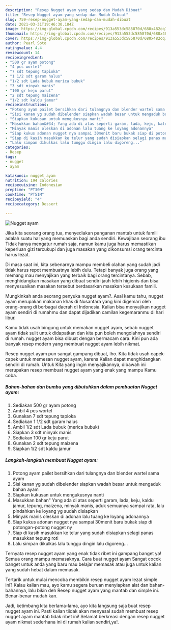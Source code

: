 ```yaml
---
description: "Resep Nugget ayam yang sedap dan Mudah Dibuat"
title: "Resep Nugget ayam yang sedap dan Mudah Dibuat"
slug: 759-resep-nugget-ayam-yang-sedap-dan-mudah-dibuat
date: 2021-03-31T19:46:30.184Z
image: https://img-global.cpcdn.com/recipes/913a553dc585870d/680x482cq70/nugget-ayam-foto-resep-utama.jpg
thumbnail: https://img-global.cpcdn.com/recipes/913a553dc585870d/680x482cq70/nugget-ayam-foto-resep-utama.jpg
cover: https://img-global.cpcdn.com/recipes/913a553dc585870d/680x482cq70/nugget-ayam-foto-resep-utama.jpg
author: Pearl Soto
ratingvalue: 4.4
reviewcount: 14
recipeingredient:
- "500 gr ayam potong"
- "4 pcs wortel"
- "7 sdt tepung tapioka"
- "1 1/2 sdt garam halus"
- "1/2 sdt Lada bubuk merica bubuk"
- "3 sdt minyak manis"
- "100 gr keju parut"
- "2 sdt tepung maizena"
- "1/2 sdt kaldu jamur"
recipeinstructions:
- "Potong ayam pailet bersihkan dari tulangnya dan blender wartel sama ayam"
- "Sisi kanan yg sudah dibelender siapkan wadah besar untuk mengaduk bahan ayam"
- "Siapkan kukusan untuk mengukusnya nanti"
- "Masukkan bahan&#34; Yang ada di atas seperti garam, lada, keju, kaldu jamur, tepung, maizena, minyak manis, aduk semuanya sampai rata, lalu pindahkan ke loyang yg sudah disiapkan"
- "Minyak manis oleskan di adonan lalu tuang ke loyang adonannya"
- "Siap kukus adonan nugget nya sampai 30menit baru bukak siap di potongan-potong nugget ny"
- "Siap di kasih masukkan ke telur yang sudah disiapkan selagi panas masukkan tepung roti"
- "Lalu simpan dikulkas lalu tunggu dingin lalu digoreng..."
categories:
- Resep
tags:
- nugget
- ayam

katakunci: nugget ayam 
nutrition: 194 calories
recipecuisine: Indonesian
preptime: "PT30M"
cooktime: "PT51M"
recipeyield: "4"
recipecategory: Dessert

---
```



![Nugget ayam](https://img-global.cpcdn.com/recipes/913a553dc585870d/680x482cq70/nugget-ayam-foto-resep-utama.jpg)

Jika kita seorang orang tua, menyediakan panganan mantab untuk famili adalah suatu hal yang memuaskan bagi anda sendiri. Kewajiban seorang ibu Tidak hanya mengatur rumah saja, namun kamu juga harus memastikan keperluan gizi tercukupi dan juga masakan yang dikonsumsi orang tercinta harus lezat.

Di masa  saat ini, kita sebenarnya mampu membeli olahan yang sudah jadi tidak harus repot membuatnya lebih dulu. Tetapi banyak juga orang yang memang mau menyajikan yang terbaik bagi orang tercintanya. Sebab, menghidangkan masakan yang dibuat sendiri jauh lebih higienis dan bisa menyesuaikan masakan tersebut berdasarkan masakan kesukaan famili. 



Mungkinkah anda seorang penyuka nugget ayam?. Asal kamu tahu, nugget ayam merupakan makanan khas di Nusantara yang kini digemari oleh orang-orang di berbagai daerah di Indonesia. Kalian bisa menyajikan nugget ayam sendiri di rumahmu dan dapat dijadikan camilan kegemaranmu di hari libur.

Kamu tidak usah bingung untuk memakan nugget ayam, sebab nugget ayam tidak sulit untuk didapatkan dan kita pun boleh mengolahnya sendiri di rumah. nugget ayam bisa dibuat dengan bermacam cara. Kini pun ada banyak resep modern yang membuat nugget ayam lebih nikmat.

Resep nugget ayam pun sangat gampang dibuat, lho. Kita tidak usah capek-capek untuk memesan nugget ayam, karena Kalian dapat menghidangkan sendiri di rumah. Untuk Kita yang ingin menyajikannya, dibawah ini merupakan resep membuat nugget ayam yang enak yang mampu Kamu coba.

<!--inarticleads1-->

##### Bahan-bahan dan bumbu yang dibutuhkan dalam pembuatan Nugget ayam:

1. Sediakan 500 gr ayam potong
1. Ambil 4 pcs wortel
1. Gunakan 7 sdt tepung tapioka
1. Sediakan 1 1/2 sdt garam halus
1. Ambil 1/2 sdt Lada bubuk (merica bubuk)
1. Siapkan 3 sdt minyak manis
1. Sediakan 100 gr keju parut
1. Gunakan 2 sdt tepung maizena
1. Siapkan 1/2 sdt kaldu jamur




<!--inarticleads2-->

##### Langkah-langkah membuat Nugget ayam:

1. Potong ayam pailet bersihkan dari tulangnya dan blender wartel sama ayam
1. Sisi kanan yg sudah dibelender siapkan wadah besar untuk mengaduk bahan ayam
1. Siapkan kukusan untuk mengukusnya nanti
1. Masukkan bahan&#34; Yang ada di atas seperti garam, lada, keju, kaldu jamur, tepung, maizena, minyak manis, aduk semuanya sampai rata, lalu pindahkan ke loyang yg sudah disiapkan
1. Minyak manis oleskan di adonan lalu tuang ke loyang adonannya
1. Siap kukus adonan nugget nya sampai 30menit baru bukak siap di potongan-potong nugget ny
1. Siap di kasih masukkan ke telur yang sudah disiapkan selagi panas masukkan tepung roti
1. Lalu simpan dikulkas lalu tunggu dingin lalu digoreng...




Ternyata resep nugget ayam yang enak tidak ribet ini gampang banget ya! Semua orang mampu memasaknya. Cara buat nugget ayam Sangat cocok banget untuk anda yang baru mau belajar memasak atau juga untuk kalian yang sudah hebat dalam memasak.

Tertarik untuk mulai mencoba membikin resep nugget ayam lezat simple ini? Kalau kalian mau, ayo kamu segera buruan menyiapkan alat dan bahan-bahannya, lalu bikin deh Resep nugget ayam yang mantab dan simple ini. Benar-benar mudah kan. 

Jadi, ketimbang kita berlama-lama, ayo kita langsung saja buat resep nugget ayam ini. Pasti kalian tiidak akan menyesal sudah membuat resep nugget ayam mantab tidak ribet ini! Selamat berkreasi dengan resep nugget ayam nikmat sederhana ini di rumah kalian sendiri,ya!.

